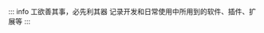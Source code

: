 ::: info 工欲善其事，必先利其器
记录开发和日常使用中所用到的软件、插件、扩展等
:::

<script setup>
import index from './index.vue'
</script>

<index/>
